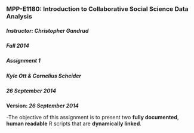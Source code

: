 ### MPP-E1180: Introduction to Collaborative Social Science Data Analysis
##### Instructor: Christopher Gandrud
##### Fall 2014
##### Assignment 1
##### Kyle Ott & Cornelius Scheider
##### 26 September 2014

**Version: *26 September 2014***

-The objective of this assignment is to present two **fully documented**, **human readable** R scripts that are **dynamically linked**.
